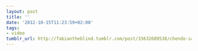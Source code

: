 ```yaml
---
layout: post
title: ''
date: '2012-10-15T11:23:59+02:00'
tags:
- video
tumblr_url: http://fabiantheblind.tumblr.com/post/33632689538/chendo-saz-early-alpha-preview-of-shortcat-a
---
```

